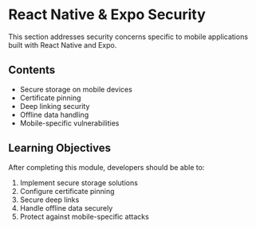 # React Native & Expo Security

This section addresses security concerns specific to mobile applications built with React Native and Expo.

## Contents

- Secure storage on mobile devices
- Certificate pinning
- Deep linking security
- Offline data handling
- Mobile-specific vulnerabilities

## Learning Objectives

After completing this module, developers should be able to:

1. Implement secure storage solutions
2. Configure certificate pinning
3. Secure deep links
4. Handle offline data securely
5. Protect against mobile-specific attacks